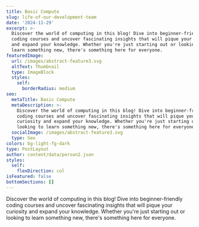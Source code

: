 ```yaml
---
title: Basic Compute
slug: life-of-our-development-team
date: '2024-11-29'
excerpt: >-
  Discover the world of computing in this blog! Dive into beginner-friendly
  coding courses and uncover fascinating insights that will pique your curiosity
  and expand your knowledge. Whether you're just starting out or looking to
  learn something new, there's something here for everyone.
featuredImage:
  url: /images/abstract-feature3.svg
  altText: Thumbnail
  type: ImageBlock
  styles:
    self:
      borderRadius: medium
seo:
  metaTitle: Basic Compute
  metaDescription: >-
    Discover the world of computing in this blog! Dive into beginner-friendly
    coding courses and uncover fascinating insights that will pique your
    curiosity and expand your knowledge. Whether you're just starting out or
    looking to learn something new, there's something here for everyone.
  socialImage: /images/abstract-feature3.svg
  type: Seo
colors: bg-light-fg-dark
type: PostLayout
author: content/data/person2.json
styles:
  self:
    flexDirection: col
isFeatured: false
bottomSections: []
---
```

Discover the world of computing in this blog! Dive into beginner-friendly coding courses and uncover fascinating insights that will pique your curiosity and expand your knowledge. Whether you're just starting out or looking to learn something new, there's something here for everyone.
